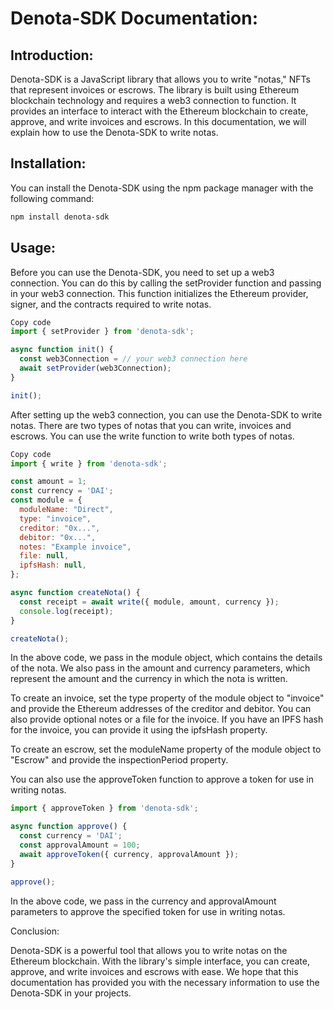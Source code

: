 # Denota-SDK Documentation:

## Introduction:

Denota-SDK is a JavaScript library that allows you to write "notas," NFTs that represent invoices or escrows. The library is built using Ethereum blockchain technology and requires a web3 connection to function. It provides an interface to interact with the Ethereum blockchain to create, approve, and write invoices and escrows. In this documentation, we will explain how to use the Denota-SDK to write notas.

## Installation:

You can install the Denota-SDK using the npm package manager with the following command:

```bash
npm install denota-sdk
```

## Usage:

Before you can use the Denota-SDK, you need to set up a web3 connection. You can do this by calling the setProvider function and passing in your web3 connection. This function initializes the Ethereum provider, signer, and the contracts required to write notas.

```javascript
Copy code
import { setProvider } from 'denota-sdk';

async function init() {
  const web3Connection = // your web3 connection here
  await setProvider(web3Connection);
}

init();
```

After setting up the web3 connection, you can use the Denota-SDK to write notas. There are two types of notas that you can write, invoices and escrows. You can use the write function to write both types of notas.

```javascript
Copy code
import { write } from 'denota-sdk';

const amount = 1;
const currency = 'DAI';
const module = {
  moduleName: "Direct",
  type: "invoice",
  creditor: "0x...",
  debitor: "0x...",
  notes: "Example invoice",
  file: null,
  ipfsHash: null,
};

async function createNota() {
  const receipt = await write({ module, amount, currency });
  console.log(receipt);
}

createNota();
```

In the above code, we pass in the module object, which contains the details of the nota. We also pass in the amount and currency parameters, which represent the amount and the currency in which the nota is written.

To create an invoice, set the type property of the module object to "invoice" and provide the Ethereum addresses of the creditor and debitor. You can also provide optional notes or a file for the invoice. If you have an IPFS hash for the invoice, you can provide it using the ipfsHash property.

To create an escrow, set the moduleName property of the module object to "Escrow" and provide the inspectionPeriod property.

You can also use the approveToken function to approve a token for use in writing notas.

```javascript
import { approveToken } from 'denota-sdk';

async function approve() {
  const currency = 'DAI';
  const approvalAmount = 100;
  await approveToken({ currency, approvalAmount });
}

approve();
```

In the above code, we pass in the currency and approvalAmount parameters to approve the specified token for use in writing notas.

Conclusion:

Denota-SDK is a powerful tool that allows you to write notas on the Ethereum blockchain. With the library's simple interface, you can create, approve, and write invoices and escrows with ease. We hope that this documentation has provided you with the necessary information to use the Denota-SDK in your projects.